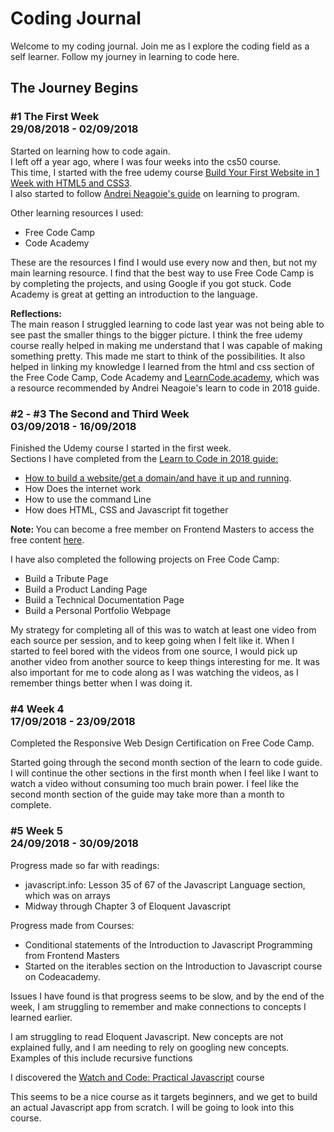 # Coding Journal
<p> Welcome to my coding journal. 
    Join me as I explore the coding field as a self learner. 
    Follow my journey in learning to code here.</p>

<h2> 
  The Journey Begins
</h2>
<h3>
  #1 The First Week
  <br>
  29/08/2018 - 02/09/2018</h3>
<p>
  Started on learning how to code again.
  <br>
  I left off a year ago, where I was four weeks into the cs50 course.
  <br>
  This time, I started with the free udemy course <a href="https://www.udemy.com/build-your-first-website-in-1-week/">Build Your First Website in 1 Week with HTML5 and CSS3</a>. 
  <br>
  I also started to follow <a href="https://hackernoon.com/learn-to-code-in-2018-get-hired-and-have-fun-along-the-way-b338247eed6a">Andrei Neagoie's guide</a> on learning to program.
</p>
<p>
  Other learning resources I used:
  <ul>
    <li>Free Code Camp</li>
    <li>Code Academy</li>
  </ul>
  These are the resources I find I would use every now and then, but not my main learning resource.
  I find that the best way to use Free Code Camp is by completing the projects, and using Google if you got stuck.
  Code Academy is great at getting an introduction to the language.
</p>
<p>
  <strong>Reflections:</strong>
  <br>
  The main reason I struggled learning to code last year was not being able to see past the smaller things to the bigger picture. I think the free udemy course really helped in making me understand that I was capable of making something pretty. This made me start to think of the possibilities. It also helped in linking my knowledge I learned from the html and css section of the Free Code Camp, Code Academy and <a href="https://www.youtube.com/watch?v=e4S8zfLdLgQ&feature=youtu.be&list=PLoYCgNOIyGAB_8_iq1cL8MVeun7cB6eNc">LearnCode.academy</a>, which was a resource recommended by Andrei Neagoie's learn to code in 2018 guide. 
</p>

<h3>
  #2 - #3 The Second and Third Week
  <br>
03/09/2018 - 16/09/2018</h3>
<p>
    Finished the Udemy course I started in the first week.
    <br>
     Sections I have completed from the <a href="https://hackernoon.com/learn-to-code-in-2018-get-hired-and-have-fun-along-the-way-b338247eed6a">Learn to Code in 2018 guide:</a>
<ul>
    <li> <a href="https://www.youtube.com/watch?v=tq7dqdHCc7U&feature=youtu.be&list=PLoYCgNOIyGAB_8_iq1cL8MVeun7cB6eNc">How to build a website/get a domain/and have it up and running</a>.</li>
    <li>How Does the internet work</li>
    <li>How to use the command Line</li>
    <li>How does HTML, CSS and Javascript fit together</li>
</ul> 
</p>
<p>
    <strong>Note: </strong>You can become a free member on Frontend Masters to access the free content <a href="https://frontendmasters.com/welcome/kentcdodds/">here</a>.
</p>
<p>
     I have also completed the following projects on Free Code Camp:
    <ul>
        <li>Build a Tribute Page</li>
        <li>Build a Product Landing Page</li>
        <li>Build a Technical Documentation Page</li>
        <li>Build a Personal Portfolio Webpage</li>
    </ul>
</p>
<p>My strategy for completing all of this was to watch at least one video from each source per session, and to keep going when I felt like it. When I started to feel bored with the videos from one source, I would pick up another video from another source to keep things interesting for me. It was also important for me to code along as I was watching the videos, as I remember things better when I was doing it.</p>
<h3>
  #4 Week 4 
  <br>
17/09/2018 - 23/09/2018</h3>
<p>Completed the Responsive Web Design Certification on Free Code Camp.</p>
<p>
    Started going through the second month section of the learn to code guide. I will continue the other sections in the first month when I feel like I want to watch a video without consuming too much brain power. I feel like the second month section of the guide may take more than a month to complete.
</p>
  
<h3>
  #5 Week 5 
  <br>
24/09/2018 - 30/09/2018</h3>
<p>Progress made so far with readings:<ul><li>javascript.info: Lesson 35 of 67 of the Javascript Language section, which was on arrays</li><li>Midway through Chapter 3 of Eloquent Javascript</li></ul></p>
<p>Progress made from Courses: <ul><li>Conditional statements of the Introduction to Javascript Programming from Frontend Masters</li><li>Started on the iterables section on the Introduction to Javascript course on Codeacademy.</li></ul></p>
<p>Issues I have found is that progress seems to be slow, and by the end of the week, I am struggling to remember and make connections to concepts I learned earlier.</p>
<p>I am struggling to read Eloquent Javascript. New concepts are not explained fully, and I am needing to rely on googling new concepts. Examples of this include recursive functions</p>
<p>I discovered the <a href="https://watchandcode.com/p/practical-javascript">Watch and Code: Practical Javascript</a> course</p>
<p>This seems to be a nice course as it targets beginners, and we get to build an actual Javascript app from scratch. I will be going to look into this course.</p>


